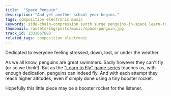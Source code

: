 ```yaml
---
title:  "Space Penguin"
description: "And yet another school year begins."
tags: composition electronic music
keywords: side-chain-compression synth surge penguins-in-space learn-to-fly
thumbnail: /assets/img/posts/music/space-penguin.jpg
track_id: 1331667688
related_tags: composition electronic
---
```


Dedicated to everyone feeling stressed, down, lost, or under the weather.

As we all know, penguins are great swimmers. Sadly however they can't fly (or so we think!). But as the ["Learn to Fly" game series][ltf] teaches us, with enough dedication, penguins can indeed fly. And with each attempt they reach higher altitudes, even if simply done using a tiny booster rocket.

Hopefully this little piece may be a booster rocket for the listener.


[ltf]: https://learntofly.fandom.com/wiki/Learn_To_Fly_Wiki